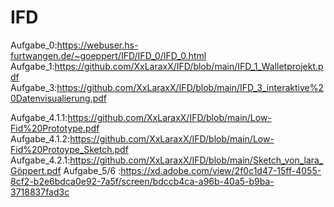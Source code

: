 # IFD

Aufgabe_0:https://webuser.hs-furtwangen.de/~goeppert/IFD/IFD_0/IFD_0.html
Aufgabe_1:https://github.com/XxLaraxX/IFD/blob/main/IFD_1_Walletprojekt.pdf
Aufgabe_3:https://github.com/XxLaraxX/IFD/blob/main/IFD_3_interaktive%20Datenvisualierung.pdf

Aufgabe_4.1.1:https://github.com/XxLaraxX/IFD/blob/main/Low-Fid%20Prototype.pdf
Aufgabe_4.1.2:https://github.com/XxLaraxX/IFD/blob/main/Low-Fid%20Protoype_Sketch.pdf
Aufgabe_4.2.1:https://github.com/XxLaraxX/IFD/blob/main/Sketch_von_lara_Göppert.pdf
Aufgabe_5/6 :https://xd.adobe.com/view/2f0c1d47-15ff-4055-8cf2-b2e6bdca0e92-7a5f/screen/bdccb4ca-a96b-40a5-b9ba-3718837fad3c
